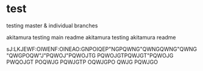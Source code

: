 # test
testing master &amp; individual branches

akitamura testing main readme
akitamura testing akitamura readme

sJ:LKJEWF:OIWENF:OINEAO:GNPOIQEP"NGPQWNG"QWNGQWNG"QWNG"QWGPOQW"J"PQWOJ"PQWOJTG
PQWOJGTPQWJGT"PQWOJG
PWQOJGT
POQWJG
PQWJGTP
OQWJGPO
QWJG
PQWJGO
